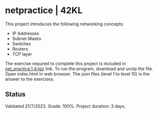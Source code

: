# netpractice | 42KL

This project introduces the following networking concepts:
- IP Addresses
- Subnet Masks
- Switches
- Routers
- TCP layer

The exercise required to complete this project is included in [net_practice.1.4.tgz](https://github.com/mseong123/netpractice/blob/7a68aa57ce160fc63ff6692cf7797d973e610f49/net_practice.1.4.tgz) link. 
To run the program, download and unzip the file. Open index.html in web browser. The json files (level 1 to level 10) is the answer to the exercises. 

## Status

Validated 21/7/2023. Grade: 100%. Project duration: 3 days.

